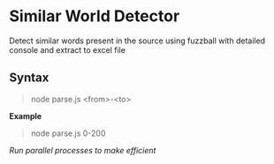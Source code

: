 # Similar World Detector
Detect similar words present in the source using fuzzball with detailed console and extract to excel file

## Syntax

> node parse.js \<from>-\<to>

**Example**

> node parse.js 0-200

*Run parallel processes to make efficient*